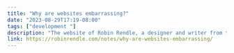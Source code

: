 ```yaml
---
title: "Why are websites embarrassing?"
date: "2023-08-29T17:19-08:00"
tags: ["development "]
description: "The website of Robin Rendle, a designer and writer from the UK."
link: https://robinrendle.com/notes/why-are-websites-embarrassing/
---
```

